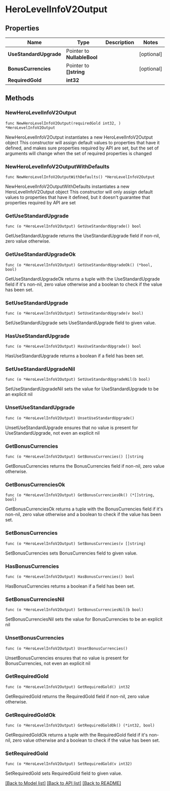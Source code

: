# HeroLevelInfoV2Output

## Properties

Name | Type | Description | Notes
------------ | ------------- | ------------- | -------------
**UseStandardUpgrade** | Pointer to **NullableBool** |  | [optional] 
**BonusCurrencies** | Pointer to **[]string** |  | [optional] 
**RequiredGold** | **int32** |  | 

## Methods

### NewHeroLevelInfoV2Output

`func NewHeroLevelInfoV2Output(requiredGold int32, ) *HeroLevelInfoV2Output`

NewHeroLevelInfoV2Output instantiates a new HeroLevelInfoV2Output object
This constructor will assign default values to properties that have it defined,
and makes sure properties required by API are set, but the set of arguments
will change when the set of required properties is changed

### NewHeroLevelInfoV2OutputWithDefaults

`func NewHeroLevelInfoV2OutputWithDefaults() *HeroLevelInfoV2Output`

NewHeroLevelInfoV2OutputWithDefaults instantiates a new HeroLevelInfoV2Output object
This constructor will only assign default values to properties that have it defined,
but it doesn't guarantee that properties required by API are set

### GetUseStandardUpgrade

`func (o *HeroLevelInfoV2Output) GetUseStandardUpgrade() bool`

GetUseStandardUpgrade returns the UseStandardUpgrade field if non-nil, zero value otherwise.

### GetUseStandardUpgradeOk

`func (o *HeroLevelInfoV2Output) GetUseStandardUpgradeOk() (*bool, bool)`

GetUseStandardUpgradeOk returns a tuple with the UseStandardUpgrade field if it's non-nil, zero value otherwise
and a boolean to check if the value has been set.

### SetUseStandardUpgrade

`func (o *HeroLevelInfoV2Output) SetUseStandardUpgrade(v bool)`

SetUseStandardUpgrade sets UseStandardUpgrade field to given value.

### HasUseStandardUpgrade

`func (o *HeroLevelInfoV2Output) HasUseStandardUpgrade() bool`

HasUseStandardUpgrade returns a boolean if a field has been set.

### SetUseStandardUpgradeNil

`func (o *HeroLevelInfoV2Output) SetUseStandardUpgradeNil(b bool)`

 SetUseStandardUpgradeNil sets the value for UseStandardUpgrade to be an explicit nil

### UnsetUseStandardUpgrade
`func (o *HeroLevelInfoV2Output) UnsetUseStandardUpgrade()`

UnsetUseStandardUpgrade ensures that no value is present for UseStandardUpgrade, not even an explicit nil
### GetBonusCurrencies

`func (o *HeroLevelInfoV2Output) GetBonusCurrencies() []string`

GetBonusCurrencies returns the BonusCurrencies field if non-nil, zero value otherwise.

### GetBonusCurrenciesOk

`func (o *HeroLevelInfoV2Output) GetBonusCurrenciesOk() (*[]string, bool)`

GetBonusCurrenciesOk returns a tuple with the BonusCurrencies field if it's non-nil, zero value otherwise
and a boolean to check if the value has been set.

### SetBonusCurrencies

`func (o *HeroLevelInfoV2Output) SetBonusCurrencies(v []string)`

SetBonusCurrencies sets BonusCurrencies field to given value.

### HasBonusCurrencies

`func (o *HeroLevelInfoV2Output) HasBonusCurrencies() bool`

HasBonusCurrencies returns a boolean if a field has been set.

### SetBonusCurrenciesNil

`func (o *HeroLevelInfoV2Output) SetBonusCurrenciesNil(b bool)`

 SetBonusCurrenciesNil sets the value for BonusCurrencies to be an explicit nil

### UnsetBonusCurrencies
`func (o *HeroLevelInfoV2Output) UnsetBonusCurrencies()`

UnsetBonusCurrencies ensures that no value is present for BonusCurrencies, not even an explicit nil
### GetRequiredGold

`func (o *HeroLevelInfoV2Output) GetRequiredGold() int32`

GetRequiredGold returns the RequiredGold field if non-nil, zero value otherwise.

### GetRequiredGoldOk

`func (o *HeroLevelInfoV2Output) GetRequiredGoldOk() (*int32, bool)`

GetRequiredGoldOk returns a tuple with the RequiredGold field if it's non-nil, zero value otherwise
and a boolean to check if the value has been set.

### SetRequiredGold

`func (o *HeroLevelInfoV2Output) SetRequiredGold(v int32)`

SetRequiredGold sets RequiredGold field to given value.



[[Back to Model list]](../README.md#documentation-for-models) [[Back to API list]](../README.md#documentation-for-api-endpoints) [[Back to README]](../README.md)



